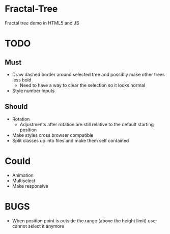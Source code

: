 # Fractal-Tree

Fractal tree demo in HTML5 and JS

# TODO

## Must

- Draw dashed border around selected tree and possibly make other trees less bold
  - Need to have a way to clear the selection so it looks normal
- Style number inputs

## Should

- Rotation
  - Adjustments after rotation are still relative to the default starting position
- Make styles cross browser compatible
- Split classes up into files and make them self contained

# Could

- Animation
- Multiselect
- Make responsive

# BUGS

- When position point is outside the range (above the height limit) user cannot select it anymore
